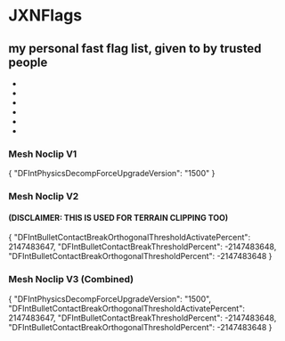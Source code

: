 # JXNFlags

my personal fast flag list, given to by trusted people
-
-
-
-
-
-
-
### Mesh Noclip V1
{
    "DFIntPhysicsDecompForceUpgradeVersion": "1500"
}

### Mesh Noclip V2

#### (DISCLAIMER: THIS IS USED FOR TERRAIN CLIPPING TOO)

{
"DFIntBulletContactBreakOrthogonalThresholdActivatePercent": 2147483647,
"DFIntBulletContactBreakThresholdPercent": -2147483648,
"DFIntBulletContactBreakOrthogonalThresholdPercent": -2147483648
}

### Mesh Noclip V3 (Combined)

{
"DFIntPhysicsDecompForceUpgradeVersion": "1500",
"DFIntBulletContactBreakOrthogonalThresholdActivatePercent": 2147483647,
"DFIntBulletContactBreakThresholdPercent": -2147483648,
"DFIntBulletContactBreakOrthogonalThresholdPercent": -2147483648
}
